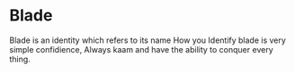 # Blade
Blade is an identity which refers to its name
How you Identify blade is very simple confidience, Always kaam and have the ability to conquer every thing.
